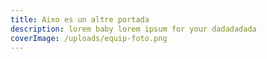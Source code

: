 ```yaml
---
title: Aixo es un altre portada
description: lorem baby lorem ipsum for your dadadadada
coverImage: /uploads/equip-foto.png
---
```

